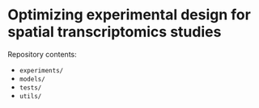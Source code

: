 # Optimizing experimental design for spatial transcriptomics studies

Repository contents:
- `experiments/`
- `models/`
- `tests/`
- `utils/`

